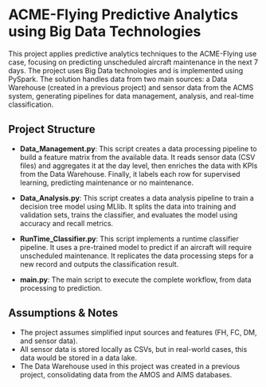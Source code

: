 # ACME-Flying Predictive Analytics using Big Data Technologies

This project applies predictive analytics techniques to the ACME-Flying use case, focusing on predicting unscheduled aircraft maintenance in the next 7 days. The project uses Big Data technologies and is implemented using PySpark. The solution handles data from two main sources: a Data Warehouse (created in a previous project) and sensor data from the ACMS system, generating pipelines for data management, analysis, and real-time classification.

## Project Structure

- **Data_Management.py**: This script creates a data processing pipeline to build a feature matrix from the available data. It reads sensor data (CSV files) and aggregates it at the day level, then enriches the data with KPIs from the Data Warehouse. Finally, it labels each row for supervised learning, predicting maintenance or no maintenance.
  
- **Data_Analysis.py**: This script creates a data analysis pipeline to train a decision tree model using MLlib. It splits the data into training and validation sets, trains the classifier, and evaluates the model using accuracy and recall metrics.

- **RunTime_Classifier.py**: This script implements a runtime classifier pipeline. It uses a pre-trained model to predict if an aircraft will require unscheduled maintenance. It replicates the data processing steps for a new record and outputs the classification result.

- **main.py**: The main script to execute the complete workflow, from data processing to prediction.

## Assumptions & Notes
- The project assumes simplified input sources and features (FH, FC, DM, and sensor data).
- All sensor data is stored locally as CSVs, but in real-world cases, this data would be stored in a data lake.
- The Data Warehouse used in this project was created in a previous project, consolidating data from the AMOS and AIMS databases.
